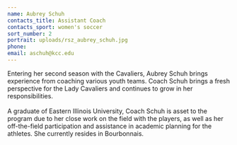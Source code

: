 ```yaml
---
name: Aubrey Schuh
contacts_title: Assistant Coach
contacts_sport: women's soccer
sort_number: 2
portrait: uploads/rsz_aubrey_schuh.jpg
phone:
email: aschuh@kcc.edu
---
```


Entering her second season with the Cavaliers, Aubrey Schuh brings experience from coaching various youth teams. Coach Schuh brings a fresh perspective for the Lady Cavaliers and continues to grow in her responsibilities.<br><br>A graduate of Eastern Illinois University, Coach Schuh is asset to the program due to her close work on the field with the players, as well as her off-the-field participation and assistance in academic planning for the athletes. She currently resides in Bourbonnais.
